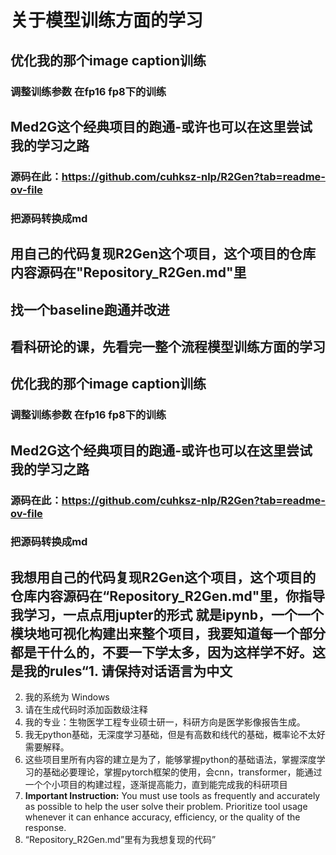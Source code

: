 # 关于模型训练方面的学习

## 优化我的那个image caption训练

### 调整训练参数 在fp16 fp8下的训练 

## Med2G这个经典项目的跑通-或许也可以在这里尝试我的学习之路
### 源码在此：https://github.com/cuhksz-nlp/R2Gen?tab=readme-ov-file
### 把源码转换成md

## 用自己的代码复现R2Gen这个项目，这个项目的仓库内容源码在"Repository_R2Gen.md"里

## 找一个baseline跑通并改进
## 看科研论的课，先看完一整个流程模型训练方面的学习

## 优化我的那个image caption训练

### 调整训练参数 在fp16 fp8下的训练 

## Med2G这个经典项目的跑通-或许也可以在这里尝试我的学习之路
### 源码在此：https://github.com/cuhksz-nlp/R2Gen?tab=readme-ov-file
### 把源码转换成md

## 我想用自己的代码复现R2Gen这个项目，这个项目的仓库内容源码在“Repository_R2Gen.md"里，你指导我学习，一点点用jupter的形式 就是ipynb，一个一个模块地可视化构建出来整个项目，我要知道每一个部分都是干什么的，不要一下学太多，因为这样学不好。这是我的rules“1. 请保持对话语言为中文
2. 我的系统为 Windows
3. 请在生成代码时添加函数级注释
4. 我的专业：生物医学工程专业硕士研一，科研方向是医学影像报告生成。
5. 我无python基础，无深度学习基础，但是有高数和线代的基础，概率论不太好需要解释。
6. 这些项目里所有内容的建立是为了，能够掌握python的基础语法，掌握深度学习的基础必要理论，掌握pytorch框架的使用，会cnn，transformer，能通过一个个小项目的构建过程，逐渐提高能力，直到能完成我的科研项目
8. **Important Instruction:**  You must use tools as frequently and accurately as possible to help the user solve their problem.  Prioritize tool usage whenever it can enhance accuracy, efficiency, or the quality of the response.
9. “Repository_R2Gen.md”里有为我想复现的代码”

